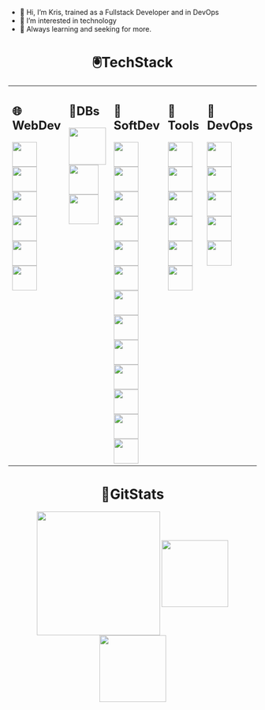 - 👋 Hi, I’m Kris, trained as a Fullstack Developer and in DevOps
- 👀 I’m interested in technology
- 🌱 Always learning and seeking for more.

<!---
kvalls/kvalls is a ✨ special ✨ repository because its `README.md` (this file) appears on your GitHub profile.
You can click the Preview link to take a look at your changes.
--->
<div align="center">

# 🖲️TechStack
  <table>
  <tr>
    <td valign="top"><h2>🌐WebDev</h2>
    <img align=center height=50px src="https://user-images.githubusercontent.com/25181517/192158954-f88b5814-d510-4564-b285-dff7d6400dad.png"/>
    <img align=center height=50px src="https://user-images.githubusercontent.com/25181517/183898674-75a4a1b1-f960-4ea9-abcb-637170a00a75.png"/>
    <img align=center height=50px src="https://user-images.githubusercontent.com/25181517/192158956-48192682-23d5-4bfc-9dfb-6511ade346bc.png"/>
    <img align=center height=50px src="https://user-images.githubusercontent.com/25181517/183898054-b3d693d4-dafb-4808-a509-bab54cf5de34.png"/>
    <img align=center height=50px src="https://user-images.githubusercontent.com/25181517/189716855-2c69ca7a-5149-4647-936d-780610911353.png"/>
    <img align=center height=50px src="https://user-images.githubusercontent.com/25181517/190887795-99cb0921-e57f-430b-a111-e165deedaa36.png"/>
    </td>
    <td valign="top"><h2>💾DBs </h2>
    <img align=center height=75px src="https://user-images.githubusercontent.com/25181517/117208740-bfb78400-adf5-11eb-97bb-09072b6bedfc.png"/>
    <img align=center height=60px src="https://user-images.githubusercontent.com/25181517/117208736-bdedc080-adf5-11eb-912f-61c7d43705f6.png"/>
    <img align=center height=60px src="https://user-images.githubusercontent.com/25181517/183896128-ec99105a-ec1a-4d85-b08b-1aa1620b2046.png"/>
    </td>
    <td valign="top"><h2>🤖SoftDev</h2>
    <img align=center height=50px src="https://user-images.githubusercontent.com/25181517/183890598-19a0ac2d-e88a-4005-a8df-1ee36782fde1.png"/>
    <img align=center height=50px src="https://user-images.githubusercontent.com/25181517/117447155-6a868a00-af3d-11eb-9cfe-245df15c9f3f.png"/>
    <img align=center height=50px src="https://user-images.githubusercontent.com/25181517/183897015-94a058a6-b86e-4e42-a37f-bf92061753e5.png"/>
    <img align=center height=50px src="https://user-images.githubusercontent.com/25181517/183890595-779a7e64-3f43-4634-bad2-eceef4e80268.png"/>
    <img align=center height=50px src="https://user-images.githubusercontent.com/25181517/121401671-49102800-c959-11eb-9f6f-74d49a5e1774.png"/>
    <img align=center height=50px src="https://user-images.githubusercontent.com/25181517/183568594-85e280a7-0d7e-4d1a-9028-c8c2209e073c.png"/>
    <img align=center height=50px src="https://user-images.githubusercontent.com/25181517/183859966-a3462d8d-1bc7-4880-b353-e2cbed900ed6.png"/>
    <img align=center height=50px src="https://user-images.githubusercontent.com/25181517/187955005-f4ca6f1a-e727-497b-b81b-93fb9726268e.png"/>
    <img align=center height=50px src="https://user-images.githubusercontent.com/25181517/117207493-49665200-adf4-11eb-808e-a9c0fcc2a0a0.png"/>
    <img align=center height=50px src="https://user-images.githubusercontent.com/25181517/117207242-07d5a700-adf4-11eb-975e-be04e62b984b.png"/>
    <img align=center height=50px src="https://user-images.githubusercontent.com/25181517/183891303-41f257f8-6b3d-487c-aa56-c497b880d0fb.png"/>
    <img align=center height=50px src="https://user-images.githubusercontent.com/25181517/117201156-9a724800-adec-11eb-9a9d-3cd0f67da4bc.png"/>
    <img align=center height=50px src="https://user-images.githubusercontent.com/25181517/121405384-444d7300-c95d-11eb-959f-913020d3bf90.png"/>
    </td>
    <td valign="top"><h2>🔨Tools</h2>
    <img align=center height=50px src="https://user-images.githubusercontent.com/25181517/192108890-200809d1-439c-4e23-90d3-b090cf9a4eea.png"/>
    <img align=center height=50px src="https://user-images.githubusercontent.com/25181517/192108891-d86b6220-e232-423a-bf5f-90903e6887c3.png"/>
    <img align=center height=50px src="https://user-images.githubusercontent.com/25181517/192108892-6e9b5cdf-4e35-4a70-ad9a-801a93a07c1c.png"/>
    <img align=center height=50px src="https://user-images.githubusercontent.com/25181517/192109061-e138ca71-337c-4019-8d42-4792fdaa7128.png"/>
    <img align=center height=50px src="https://user-images.githubusercontent.com/25181517/189715289-df3ee512-6eca-463f-a0f4-c10d94a06b2f.png"/>
    <img align=center height=50px src="https://user-images.githubusercontent.com/25181517/193427941-9437dbbe-376f-40dc-9573-0ef5c02a26a7.png"/>
    </td>
    <td valign="top"><h2>🧰DevOps</h2>
    <img align=center height=50px src="https://user-images.githubusercontent.com/25181517/192108372-f71d70ac-7ae6-4c0d-8395-51d8870c2ef0.png"/>
    <img align=center height=50px src="https://user-images.githubusercontent.com/25181517/192108375-268c35e6-ab26-44b2-88bf-e3121a4e5083.png"/>
    <img align=center height=50px src="https://user-images.githubusercontent.com/25181517/192158606-7c2ef6bd-6e04-47cf-b5bc-da2797cb5bda.png"/>
    <img align=center height=50px src="https://user-images.githubusercontent.com/25181517/117207330-263ba280-adf4-11eb-9b97-0ac5b40bc3be.png"/>
    <img align=center height=50px src="https://user-images.githubusercontent.com/25181517/183345125-9a7cd2e6-6ad6-436f-8490-44c903bef84c.png"/>
    </td>
  </tr>
</table>

# 🩻GitStats

  <div>
     <img display=block align=center
  height=250px src="https://streak-stats.demolab.com/?user=kvalls&theme=monokai"/>
     <img align=center height=135px src="https://github-readme-stats.vercel.app/api?username=kvalls&count_private=true&show_icons=true&theme=monokai&hide=stars,prs,issues"/><img align=center height=135px src="https://github-readme-stats.vercel.app/api/top-langs/?username=kvalls&exclude_repo=VRTourProtoype&layout=compact&show_icons=true&theme=monokai"/>
  <div>
<div>
